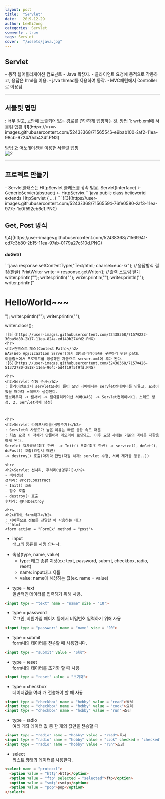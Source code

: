```yaml
---
layout: post
title:  "Servlet"
date:   2019-12-29
author: LeeKiJong
categories: Servlet
comments : true
tags: Servlet
cover:  "/assets/java.jpg"
---
```


<h2>Servlet</h2>
- 동적 웹어플리케이션 컴포넌트  
- Java 확장자.  
- 클라이언트 요청에 동적으로 작동하고, 응답은 html을 이용.  
- java thread를 이용하여 동작.  
- MVC패턴에서 Controller로 이용됨.  
<hr>
<h2>서블릿 맵핑</h2>
: 너무 길고, 보안에 노출되어 있는 경로를 간단하게 맵핑하는 것.  
방법 1: web.xml에 서블릿 맵핑  
![1](https://user-images.githubusercontent.com/52438368/71565546-e9bab100-2af2-11ea-98cb-972470cb424f.PNG)  

방법 2: 어노테이션을 이용한 서블릿 맵핑  
![2](https://user-images.githubusercontent.com/52438368/71565548-eb847480-2af2-11ea-8815-477b9a0e0c1c.PNG)  

<hr>
<h2>프로젝트 만들기</h2>
- Servlet클래스는 HttpServlet 클래스를 상속 받음.  
Servlet(Interface) <- GenericServlet(abstract) <- HttpServlet    
```java
public class helloworld extends HttpServlet { ... }
```
![3](https://user-images.githubusercontent.com/52438368/71565594-76fe0580-2af3-11ea-977e-1c0f592eb6c1.PNG)  
<h2>Get, Post 방식</h2>
![4](https://user-images.githubusercontent.com/52438368/71569941-cd7c3b80-2b15-11ea-97ab-0179a27c610d.PNG)  
<h4>doGet()</h4>
```java
response.setContentType("Text/html; charset=euc-kr");
// 응답방식 결정(한글)
PrintWriter writer = response.getWriter();
// 출력 스트림 얻기
writer.println("<html>");
writer.println("<head>");
writer.println("</head>");
writer.println("<body>");
writer.println("<h1>HelloWorld~~~</h1>");
writer.println("</body>");
writer.println("</html>");

writer.close();
```
![5](https://user-images.githubusercontent.com/52438368/71570222-30ba9d80-2b17-11ea-824a-ed149b274fd2.PNG)
<hr>
<h2>컨텍스트 패스(Context Path)</h2>
WAS(Web Applicaation Server)에서 웹어플리케이션을 구분하기 위한 path.  
이클립스에서 프로젝트를 생성하면 자동으로 server.xml에 추가 된다.  
![6](https://user-images.githubusercontent.com/52438368/71570426-51372780-2b18-11ea-9647-bd4f19f5f9fd.PNG)

<hr>
<h2>Servlet 작동 순서</h2>
: 클라이언트에서 servlet요청이 들어 오면 서버에서는 servlet컨테이너를 만들고, 요청이 있을 때마다 스레드가 생성된다.  
웹브라우저 -> 웹서버 -> 웹어플리케이션 서버(WAS) -> Servlet컨테이너(1. 스레드 생성, 2. Servlet객체 생성)



<hr>
<h2>Servlet 라이프사이클(생명주기)</h2>
: Servlet의 사용도가 높은 이유는 빠른 응답 속도 때문  
: 최초 요청 시 객체가 만들어져 메모리에 로딩되고, 이후 요청 시에는 기존의 객체를 재활용하게 된다.  
Servlet 객체생성(최초 한번) -> Init() 호출(최초 한번) -> service(), doGet(), doPost() 호출(요청시 매번)  
-> destroy() 호출(마지막 한번(자원 해제: servlet 수정, 서버 재가동 등등..))

<hr>
<h2>Servlet 선처리, 후처리(생명주기)</h2>
- 객체생성  
선처리: @PostConstruct  
- Init() 호출  
- 함수 호출  
- destroy() 호출  
후처리: @PreDestroy  

<hr>
<h2>HTML form태그</h2>
: 서버쪽으로 정보를 전달할 때 사용하는 태그  
```html
<form action = "FormEx" method = "post">
```
- input  
태그의 종류를 지정 합니다.  
* 속성(type, name, value)
   * type: 태그 종류 지정(ex: text, password, submit, checkbox, radio, reset)
   * name: input태그 이름
   * value: name에 해당하는 값(ex. name = value)  
   
- type = text  
일반적인 데이터를 입력하기 위해 사용.  
```html
<input type = "text" name = "name" size = "10">  
```   
- type = password  
로그인, 회원가입 페이지 등에서 비밀번호 입력하기 위해 사용  
```html
<input type = "password" name = "name" size = "10">  
```
- type = submit  
form내의 데이터를 전송할 때 사용합니다.  
```html
<input type = "submit" value = "전송">  
```
- type = reset  
form내의 데이터를 초기화 할 때 사용  
```html
<input type = "reset" value = "초기화">  
```
- type = checkbox  
데이터값을 여러 개 전송해야 할 때 사용  
```html
<input type = "checkbox" name = "hobby" value = "read">독서  
<input type = "checkbox" name = "hobby" value = "cook">요리  
<input type = "checkbox" name = "hobby" value = "run">조깅  
```

- type = radio  
여러 개의 데이터 값 중 한 개의 값만을 전송할 때  
```html
<input type = "radio" name = "hobby" value = "read">독서  
<input type = "radio" name = "hobby" value = "cook" checked = "checked">요리  
<input type = "radio" name = "hobby" value = "run">조깅  
```
- select  
리스트 형태의 데이터를 사용한다.  
```html
<select name = "protocol">
  <option value = "http">http</option>
  <option value = "ftp" selected = "selected">ftp</option>
  <option value = "smtp">smtp</option>
  <option value = "pop">pop</option>
</select>
```
